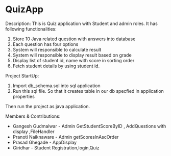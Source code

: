 # QuizApp

Description:
This is Quiz application with Student and admin roles.
It has following functionalities:
1. Store 10 Java related question with answers into database
2. Each question has four options
3. System will responsible to calculate result
4. System will responsible to display result based on grade
5. Display list of student id, name with score in sorting order
6. Fetch student details by using student id.

Project StartUp:
1. Import db_schema.sql into sql application
2. Run this sql file.
So that it creates table in our db specfied in application properties

Then run the project as java application.

Members & Contributions:
 - Gangesh Gudmalwar  - Admin GetStudentScoreByID , AddQuestions with display ,FileHandler
 - Pranoti Naiknaware - Admin getScoresInAscOrder
 - Prasad Ghegade     - AppDisplay
 - Giridhar           - Student Registration,login,Quiz  